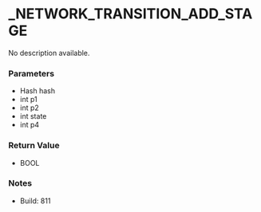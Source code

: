 # _NETWORK_TRANSITION_ADD_STAGE

No description available.

### Parameters
* Hash hash
* int p1
* int p2
* int state
* int p4

### Return Value
* BOOL

### Notes
* Build: 811

